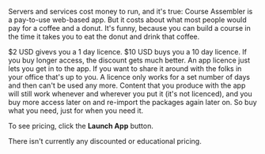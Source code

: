 Servers and services cost money to run, and it's true: Course Assembler is a pay-to-use web-based app. But it costs about what most people would pay for a coffee and a donut. It's funny, because you can build a course in the time it takes you to eat the donut and drink that coffee.

$2 USD givevs you a 1 day licence. $10 USD buys you a 10 day licence. If you buy longer access, the discount gets much better. An app licence just lets you get in to the app. If you want to share it around with the folks in your office that's up to you. A licence only works for a set number of days and then can't be used any more. Content that you produce with the app will still work whenever and wherever you put it (it's not licenced), and you buy more access later on and re-import the packages again later on. So buy what you need, just for when you need it.

To see pricing, click the **Launch App** button.

There isn't currently any discounted or educational pricing. 
